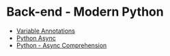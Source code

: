 # Back-end - Modern Python
* [Variable Annotations](./0x00-python_variable_annotations/)
* [Python Async](./0x01-python_async_function)
* [Python - Async Comprehension](./0x02-python_async_comprehension)
